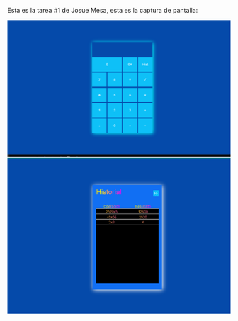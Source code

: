 Esta es la tarea #1 de Josue Mesa, esta es la captura de pantalla:

![Mi captura de pantalla](Captura1.png)
![Mi captura de pantalla](Captura2.png)